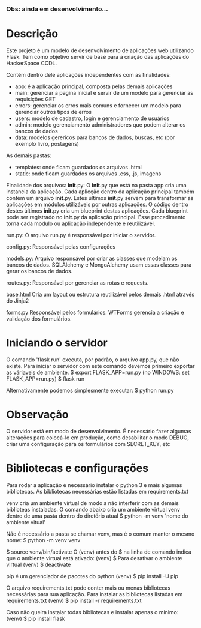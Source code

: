 ### Obs: ainda em desenvolvimento... ###

# Descrição
Este projeto é um modelo de desenvolvimento de aplicações web utilizando Flask.
Tem como objetivo servir de base para a criação das aplicações do HackerSpace CCDL.

Contém dentro dele aplicações independentes com as finalidades:
- app: é a aplicação principal, composta pelas demais aplicações
- main: gerenciar a pagina inicial e servir de um modelo para gerenciar as requisições GET
- errors: gerenciar os erros mais comuns e fornecer um modelo para gerenciar outros tipos de erros
- users: modelo de cadastro, login e gerenciamento de usuários
- admin: modelo gerenciamento administradores que podem alterar os bancos de dados
- data: modelos gerericos para bancos de dados, buscas, etc (por exemplo livro, postagens)


As demais pastas:
- templates: onde ficam guardados os arquivos .html
- static: onde ficam guardados os arquivos .css, .js, imagens

Finalidade dos arquivos:
__init__.py:
O __init__.py que está na pasta app cria uma instancia da aplicação.
Cada aplicção dentro da aplicação principal também contém um arquivo __init__.py.
Estes últimos __init__.py servem para transformar as aplicações em módulos utilizáveis por outras aplicações.
O código dentro destes últimos __init__.py cria um blueprint destas aplicações.
Cada blueprint pode ser registrado no __init__.py da aplicação principal.
Esse procedimento torna cada modulo ou aplicação independente e reutilizável.

run.py:
O arquivo run.py é responsável por iniciar o servidor.

config.py:
Responsável pelas configurações

models.py:
Arquivo responsável por criar as classes que modelam os bancos de dados.
SQLAlchemy e MongoAlchemy usam essas classes para gerar os bancos de dados.

routes.py:
Responsável por gerenciar as rotas e requests.

base.html
Cria um layout ou estrutura reutilizável pelos demais .html através do Jinja2

forms.py
Responsável pelos formulários.
WTForms gerencia a criação e validação dos formulários.


# Iniciando o servidor
O comando 'flask run' executa, por padrão, o arquivo app.py, que não existe.
Para iniciar o servidor com este comando devemos primeiro exportar as váriaveis de ambiente.
$ export FLASK_APP=run.py (no WINDOWS: set FLASK_APP=run.py)
$ flask run

Alternativamente podemos simplesmente executar:
$ python run.py


# Observação
O servidor está em modo de desenvolvimento.
É necessário fazer algumas alterações para colocá-lo em produção, como desabilitar o modo DEBUG,
criar uma configuração para os formulários com SECRET_KEY, etc


# Bibliotecas e configurações

Para rodar a aplicação é necessário instalar o python 3 e mais algumas bibliotecas.
As bibliotecas necessárias estão listadas em requirements.txt

venv cria um ambiente virtual de modo a não interferir com as demais biblioteas instaladas.
O comando abaixo cria um ambiente virtual venv dentro de uma pasta dentro do diretório atual
$ python -m venv 'nome do ambiente vitual'

Não é necessário a pasta se chamar venv, mas é o comum manter o mesmo nome:
$ python -m venv venv

$ source venv/bin/activate
O (venv) antes do $ na linha de comando indica que o ambiente virtual está ativado:
(venv) $ 
Para desativar o ambiente virtual
(venv) $ deactivate

pip é um gerenciador de pacotes do python
(venv) $ pip install -U pip

O arquivo requirements.txt pode conter mais ou menas bibliotecas necessárias para sua aplicação.
Para instalar as bibliotecas listadas em requirements.txt
(venv) $ pip install -r requirements.txt

Caso não queira instalar todas bibliotecas e instalar apenas o mínimo:
(venv) $ pip install flask